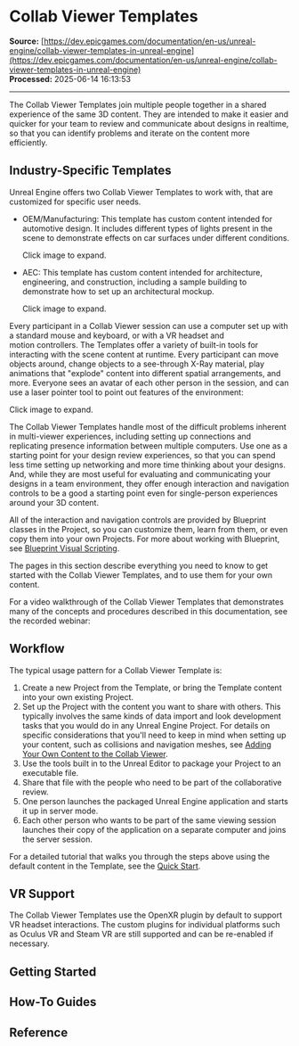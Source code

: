 # Collab Viewer Templates

**Source:** [https://dev.epicgames.com/documentation/en-us/unreal-engine/collab-viewer-templates-in-unreal-engine](https://dev.epicgames.com/documentation/en-us/unreal-engine/collab-viewer-templates-in-unreal-engine)  
**Processed:** 2025-06-14 16:13:53

---

The Collab Viewer Templates join multiple people together in a shared experience of the same 3D content. They are intended to make it easier and quicker for your team to review and communicate about designs in realtime, so that you can identify problems and iterate on the content more efficiently.

## Industry-Specific Templates

Unreal Engine offers two Collab Viewer Templates to work with, that are customized for specific user needs.

-   OEM/Manufacturing: This template has custom content intended for automotive design. It includes different types of lights present in the scene to demonstrate effects on car surfaces under different conditions.
    
    Click image to expand.
    
-   AEC: This template has custom content intended for architecture, engineering, and construction, including a sample building to demonstrate how to set up an architectural mockup.
    
    Click image to expand.
    

Every participant in a Collab Viewer session can use a computer set up with a standard mouse and keyboard, or with a VR headset and motion controllers. The Templates offer a variety of built-in tools for interacting with the scene content at runtime. Every participant can move objects around, change objects to a see-through X-Ray material, play animations that "explode" content into different spatial arrangements, and more. Everyone sees an avatar of each other person in the session, and can use a laser pointer tool to point out features of the environment:

Click image to expand.

The Collab Viewer Templates handle most of the difficult problems inherent in multi-viewer experiences, including setting up connections and replicating presence information between multiple computers. Use one as a starting point for your design review experiences, so that you can spend less time setting up networking and more time thinking about your designs. And, while they are most useful for evaluating and communicating your designs in a team environment, they offer enough interaction and navigation controls to be a good a starting point even for single-person experiences around your 3D content.

All of the interaction and navigation controls are provided by Blueprint classes in the Project, so you can customize them, learn from them, or even copy them into your own Projects. For more about working with Blueprint, see [Blueprint Visual Scripting](/documentation/en-us/unreal-engine/blueprints-visual-scripting-in-unreal-engine).

The pages in this section describe everything you need to know to get started with the Collab Viewer Templates, and to use them for your own content.

For a video walkthrough of the Collab Viewer Templates that demonstrates many of the concepts and procedures described in this documentation, see the recorded webinar:

## Workflow

The typical usage pattern for a Collab Viewer Template is:

1.  Create a new Project from the Template, or bring the Template content into your own existing Project.
2.  Set up the Project with the content you want to share with others. This typically involves the same kinds of data import and look development tasks that you would do in any Unreal Engine Project. For details on specific considerations that you'll need to keep in mind when setting up your content, such as collisions and navigation meshes, see [Adding Your Own Content to the Collab Viewer](/documentation/en-us/unreal-engine/adding-your-own-content-to-the-collab-viewer-in-unreal-engine).
3.  Use the tools built in to the Unreal Editor to package your Project to an executable file.
4.  Share that file with the people who need to be part of the collaborative review.
5.  One person launches the packaged Unreal Engine application and starts it up in server mode.
6.  Each other person who wants to be part of the same viewing session launches their copy of the application on a separate computer and joins the server session.

For a detailed tutorial that walks you through the steps above using the default content in the Template, see the [Quick Start](/documentation/en-us/unreal-engine/collab-viewer-template-quick-start-in-unreal-engine).

## VR Support

The Collab Viewer Templates use the OpenXR plugin by default to support VR headset interactions. The custom plugins for individual platforms such as Oculus VR and Steam VR are still supported and can be re-enabled if necessary.

## Getting Started

## How-To Guides

## Reference